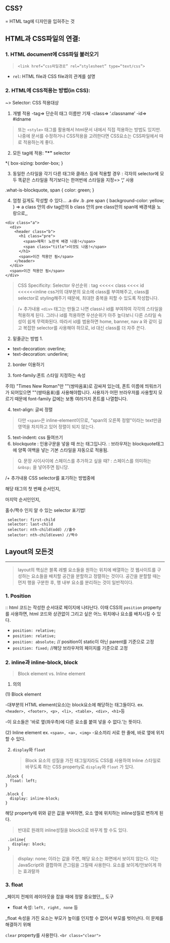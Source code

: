 ## CSS?

= HTML tag에 디자인을 입혀주는 것

## HTML과 CSS파일의 연결:

### 1. HTML document에 CSS파일 불러오기

> `<link href=“css파일경로” rel=“stylesheet” type=“text/css”>`

- `rel`: HTML file과 CSS file과의 관계를 설명

### 2. HTML에 CSS적용는 방법(in CSS):

~> Selector: CSS 적용대상

1. 개별 적용
   -tag=> 단순히 태그 이름만 기재
   -class=> ‘.classname’
   -id=> #idname

> 또는 `<style>` 태그를 활용해서 html문서 내에서 직접 적용하는 방법도 있지만. 나중에 문서를 수정하거나 CSS적용을 고려한다면 CSS요소는 CSS파일에서 따로 적용하는게 좋다.

2. 모든 tag에 적용: **"\*"** selector

\*{
box-sizing: border-box;
}

3. 동일한 스타일을 각기 다른 태그와 클래스 등에 적용할 경우
   : 각자의 selector에 모두 똑같은 스타일을 적기보다는
   한꺼번에 스타일을 지정=> **‘,’** 사용

.what-is-blockquote, span {
color: green;
}

4. 엄청 길게도 작성할 수 있다...
   .a div .b .pre span {
   background-color: yellow;
   }
   => a class 안의 div tag안의 b class 안의 pre class안의 span에 배경색을 노랑으로,,

```null
<div class="a">
  <div>
    <header class="b">
      <h1 class="pre">
        <span>제목! 노란색 배경 나옴!</span>
        <span class="title">이것도 나옴!</span>
      </h1>
      <span>이건 적용안 됨</span>
    </header>
  </div>
  <span>이건 적용안 됨</span>
</div>
```

> CSS Specificity: Selector 우선순위
> : tag <<<<< class <<<< id <<<<<<inline
> css거의 대부분의 요소에 class를 부여해주고,
> class를 selector로 styling해주기 때문에,
> 최대한 중복을 피할 수 있도록 작성합니다.

> /+ 추가내용
> `<div>` 태그는 만들고 나면 class나 id를 부여하여 각각의 스타일을 적용하게 된다. 그러나 id를 적용하면 우선순위가 아주 높다보니 다른 스타일 속성이 쉽게 무력화된다.
> 따라서 id를 범용하면 home, banner, nav a 와 같이 길고 복잡한 selector를 사용해야 하므로, id 대신 class를 더 자주 쓴다.

2. 밑줄귿는 방법
   1.

- text-decoration: overline;
- text-decoration: underline;

2. border 이용하기

3) font-family:폰트 스타일 지정하는 속성

주의) "Times New Roman"만 ""(쌍따옴표)로 감싸져 있는데, 폰트 이름에 띄워쓰기가 되어있으면 ""(쌍따옴표)를 사용해야합니다.
사용자가 어떤 브라우저를 사용할지 모르기 때문에 font-family 값에는 보통 여러가지 폰트를 나열합니다.

4. text-align: 글씨 정렬

> 다만 `<span>`은 inline-element이므로, "span의 오른쪽 정렬"이라는 text만큼 영역을 차지하고 있어 정렬이 되지 않는다.

5. text-indent: css 들여쓰기
6. blockquote
   : 인용구문을 넣을 때 쓰는 태그입니다.
   : 브라우저는 blockquote태그에 양쪽 여백을 넣는 기본 스타일을 자동으로 적용됨.

> Q. 문장 사이사이에 스페이스를 추가하고 싶을 때?
> : 스페이스를 의미하는 `&nbsp;` 을 넣어주면 됩니당.

/+ 추가내용
CSS selector를 표기하는 방법중에

해당 태그의 첫 번째 순서인지,

마지막 순서인인지,

홀수/짝수 인지 알 수 있는 selector 표기법!

```null
 selector: first-child
 selector: last-child
 selector: nth-child(odd) //홀수
 selector: nth-child(even) //짝수
```

## Layout의 모든것

---

> layout의 핵심은 블록 레벨 요소들을 원하는 위치에 배열하는 것
> 웹사이트를 구성하는 요소들을 배치할 공간을 분할하고 정렬하는 것이다. 공간을 분할할 때는 먼저 행을 구분한 후, 행 내부 요소를 분리하는 것이 일반적이다.

### 1. Position

:: html 코드는 작성한 순서대로 페이지에 나타난다.
이때 CSS의 `position` property를 사용하면, html 코드와 상관없이 그리고 싶은 어느 위치에나 요소를 배치시킬 수 있다.

- `position: relative;`
- `position: relative;`
- `position: absolute;` // position이 static이 아닌 parent를 기준으로 고정
- `position: fixed;` //해당 브라우저의 페이지를 기준으로 고정

### 2. inline과 inline-block, block

> Block element vs. Inline element

1. 의의

(1) Block element

-대부분의 HTML element(요소)는 block요소에 해당하는 태그들이다.
ex. `<header>, <footer>, <p>, <li>, <table>, <div>, <h1>`등

-이 요소들은 '바로 옆(좌우측)에 다른 요소를 붙여 넣을 수 없다.'는 뜻이다.

(2) Inline element
ex. `<span>, <a>, <img>` -요소끼리 서로 한 줄에, 바로 옆에 위치 할 수 있다.

2. `display`와 `float`
   > Block 요소의 성질을 가진 태그일지라도 CSS를 사용하여 Inline 스타일로 바꾸도록 하는 CSS property로 `display`와 `float` 가 있다.

```null
.block {
  float: left;
}

.block {
  display: inline-block;
}
```

해당 property에 위와 같은 값을 부여하면,
요소 옆에 위치하는 inline성질로 변하게 된다.

> 반대로 원래의 inline성질을 block으로 바꾸게 할 수도 있다.

```null
 .inline{
   display: block;
 }
```

> display: none; 이라는 값을 주면, 해당 요소는 화면에서 보이지 않는다. 이는 JavaScript와 결합하여 큰그림을 그릴때 사용한다.
> 요소를 보이게/안보이게 하는 효과랄까

### 3. float

\_페이지 전체의 레이아웃을 잡을 때에 정말 중요했던,,, 도구

- float 속성: `left, right, none` 등

\_float 속성을 가진 요소는 부모가 높이를 인지할 수 없어서 부모를 벗어난다.
이 문제를 해결하기 위해

`clear` property를 사용한다.
`<br class="clear">`
